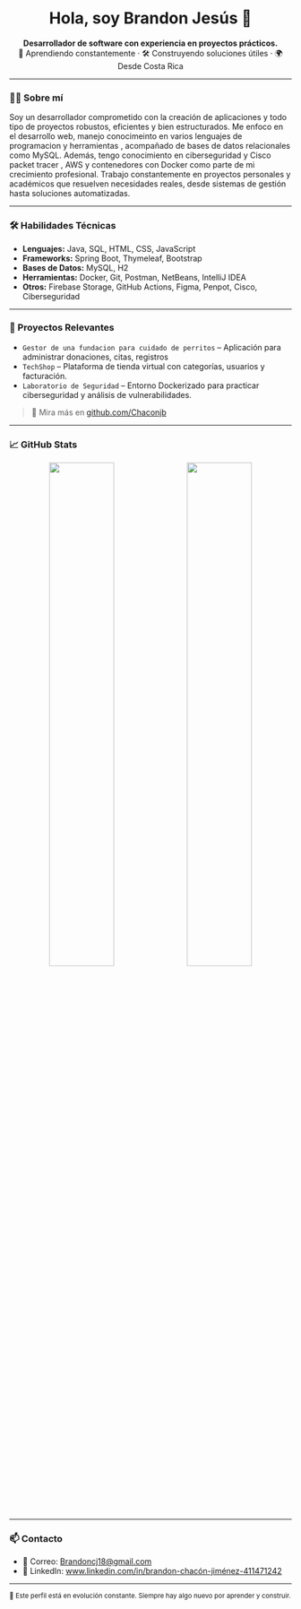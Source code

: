 <h1 align="center">Hola, soy Brandon Jesús 👋</h1>

<p align="center">
  <strong>Desarrollador de software con experiencia en proyectos prácticos.</strong><br>
  🧠 Aprendiendo constantemente · 🛠️ Construyendo soluciones útiles · 🌍 Desde Costa Rica
</p>

---

### 👨‍💻 Sobre mí

Soy un desarrollador comprometido con la creación de aplicaciones y todo tipo de proyectos robustos, eficientes y bien estructurados. Me enfoco en el desarrollo web, manejo conocimeinto en varios lenguajes de programacion y herramientas , acompañado de bases de datos relacionales como MySQL. Además, tengo conocimiento en ciberseguridad y Cisco packet tracer , AWS y contenedores con Docker como parte de mi crecimiento profesional.
Trabajo constantemente en proyectos personales y académicos que resuelven necesidades reales, desde sistemas de gestión hasta soluciones automatizadas.

---

### 🛠️ Habilidades Técnicas

- **Lenguajes:** Java, SQL, HTML, CSS, JavaScript
- **Frameworks:** Spring Boot, Thymeleaf, Bootstrap
- **Bases de Datos:** MySQL, H2
- **Herramientas:** Docker, Git, Postman, NetBeans, IntelliJ IDEA
- **Otros:** Firebase Storage, GitHub Actions, Figma, Penpot,  Cisco, Ciberseguridad 

---

### 📌 Proyectos Relevantes

- `Gestor de una fundacion para cuidado de perritos` – Aplicación para administrar donaciones, citas, registros 
- `TechShop` – Plataforma de tienda virtual con categorías, usuarios y facturación.
- `Laboratorio de Seguridad` – Entorno Dockerizado para practicar ciberseguridad y análisis de vulnerabilidades.

> 🔗 Mira más en [github.com/Chaconjb](https://github.com/Chaconjb?tab=repositories)

---

### 📈 GitHub Stats

<p align="center">
  <img src="https://github-readme-stats.vercel.app/api?username=Chaconjb&show_icons=true&theme=default" width="48%" />
  <img src="https://github-readme-stats.vercel.app/api/top-langs/?username=Chaconjb&layout=compact&theme=default" width="48%" />
</p>

---

### 📫 Contacto

- 📧 Correo: Brandoncj18@gmail.com
- 💼 LinkedIn: www.linkedin.com/in/brandon-chacón-jiménez-411471242

---

<sub>🚀 Este perfil está en evolución constante. Siempre hay algo nuevo por aprender y construir.</sub>
